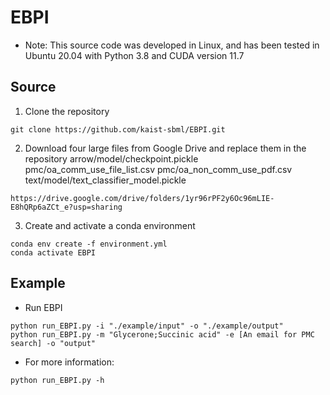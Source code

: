 # EBPI
* Note: This source code was developed in Linux, and has been tested in Ubuntu 20.04 with Python 3.8 and CUDA version 11.7

## Source 

1. Clone the repository 
```
git clone https://github.com/kaist-sbml/EBPI.git
```
2. Download four large files from Google Drive and replace them in the repository
   arrow/model/checkpoint.pickle
   pmc/oa_comm_use_file_list.csv
   pmc/oa_non_comm_use_pdf.csv
   text/model/text_classifier_model.pickle
```
https://drive.google.com/drive/folders/1yr96rPF2y6Oc96mLIE-E8hQRp6aZCt_e?usp=sharing
```
3. Create and activate a conda environment
```
conda env create -f environment.yml
conda activate EBPI
```

## Example
* Run EBPI
```
python run_EBPI.py -i "./example/input" -o "./example/output"
python run_EBPI.py -m "Glycerone;Succinic acid" -e [An email for PMC search] -o "output"
```

* For more information:
```
python run_EBPI.py -h
```
